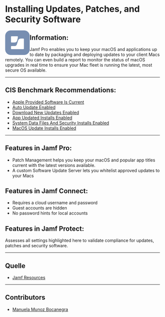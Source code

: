 # Installing Updates, Patches, and Security Software

<img align= "left" src="https://github.com/apfelwerk/JamfProtectInsights/blob/main/Extra/Jamf%20Logo.png" width="80">

## Information:

Jamf Pro enables you to keep your macOS and applications up to date by packaging and deploying updates to your client Macs remotely. You can even build a report to monitor the status of macOS upgrades in real time to ensure your Mac fleet is running the latest, most secure OS available.

----
## CIS Benchmark Recommendations:

* [Apple Provided Software Is Current](https://github.com/apfelwerk/JamfProtectInsights/blob/main/NetworkingType/CIS_4.1_Bonjour%20Advertising%20Service%20Disabled/FirstInfo_4.1.md)
* [Auto Update Enabled](https://github.com/apfelwerk/JamfProtectInsights/blob/main/NetworkingType/CIS_4.2_Wi-Fi%20Status%20In%20Menu%20Bar/FirstInfo_4.2.md)
* [Download New Updates Enabled](https://github.com/apfelwerk/JamfProtectInsights/blob/main/NetworkingType/CIS_4.4_Http%20Server%20Is%20Not%20Running/FirstInfo_4.4.md)
* [App Updated Installs Enabled](https://github.com/apfelwerk/JamfProtectInsights/blob/main/NetworkingType/CIS_4.5_NFS%20Server%20Is%20Not%20Running/FirstInfo_4.5.md)
* [System Data Files And Security Installs Enabled](https://github.com/apfelwerk/JamfProtectInsights/blob/main/NetworkingType/CIS_4.5_NFS%20Server%20Is%20Not%20Running/FirstInfo_4.5.md)
* [MacOS Update Installs Enabled](https://github.com/apfelwerk/JamfProtectInsights/blob/main/NetworkingType/CIS_4.5_NFS%20Server%20Is%20Not%20Running/FirstInfo_4.5.md)

-----
## Features in Jamf Pro:

- Patch Management helps you keep your macOS and popular app titles current with the latest versions available.
- A custom Software Update Server lets you whitelist approved updates to your Macs

## Features in Jamf Connect:

- Requires a cloud username and password
- Guest accounts are hidden
- No password hints for local accounts

## Features in Jamf Protect:

Assesses all settings highlighted here to validate compliance for updates, patches and security software.

---
## Quelle
* [Jamf Resources](https://www.jamf.com/resources/white-papers/macos-security-checklist/)

----
## Contributors
* [Manuela Munoz Bocanegra](https://github.com/manuelamunoz)